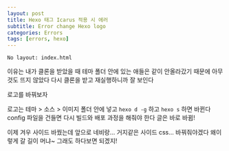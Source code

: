 ```yaml
---
layout: post
title: Hexo 태그 Icarus 적용 시 에러
subtitle: Error change Hexo logo
categories: Errors
tags: [errors, hexo]
---
```


```error
No layout: index.html
```

이유는 내가 클론을 받았을 때 테마 폴더 안에 있는 애들은 같이 안올라갔기 때문에 아무것도 뜨지 않았다 다시 클론을 받고 재실행하니까 잘 보인다

로고를 바꿔보자

로고는 테마 > 소스 > 이미지 폴더 안에 넣고 `hexo d -g` 하고 `hexo s` 하면 바뀐다
config 파일을 건들면 다시 빌드와 배포 과정을 해줘야 한다
글은 바로 바뀜!

이제 겨우 사이드 바꿨는데 앞으로 네비랑... 거지같은 사이드 css... 바꿔줘야겠다 왜이렇게 갈 길이 머냐~ 그래도 하다보면 되겠지!
